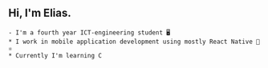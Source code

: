 ## Hi, I'm Elias.

``` shell
- I'm a fourth year ICT-engineering student 🖥️
* I work in mobile application development using mostly React Native 📱⚛️
* Currently I'm learning C 
```

<!--
**Elihu-beep/Elihu-beep** is a ✨ _special_ ✨ repository because its `README.md` (this file) appears on your GitHub profile.

-->
